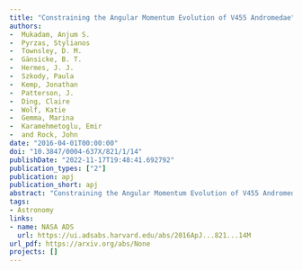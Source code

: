 ```yaml
---
title: "Constraining the Angular Momentum Evolution of V455 Andromedae"
authors:
-  Mukadam, Anjum S.
-  Pyrzas, Stylianos
-  Townsley, D. M.
-  Gänsicke, B. T.
-  Hermes, J. J.
-  Szkody, Paula
-  Kemp, Jonathan
-  Patterson, J.
-  Ding, Claire
-  Wolf, Katie
-  Gemma, Marina
-  Karamehmetoglu, Emir
-  and Rock, John
date: "2016-04-01T00:00:00"
doi: "10.3847/0004-637X/821/1/14"
publishDate: "2022-11-17T19:48:41.692792"
publication_types: ["2"]
publication: apj
publication_short: apj
abstract: "Constraining the Angular Momentum Evolution of V455 Andromedae"
tags:
- Astronomy
links:
- name: NASA ADS
  url: https://ui.adsabs.harvard.edu/abs/2016ApJ...821...14M
url_pdf: https://arxiv.org/abs/None
projects: []
---
```

